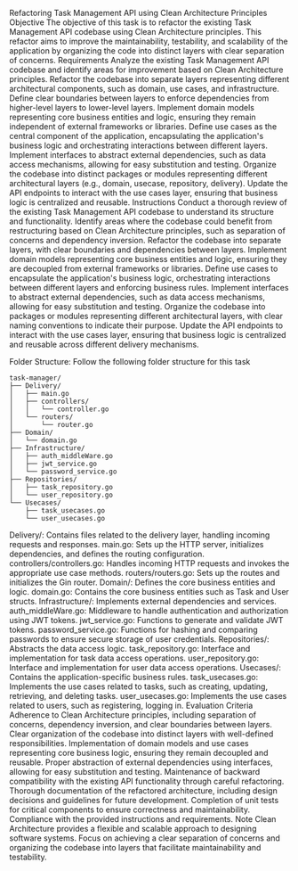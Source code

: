 Refactoring Task Management API using Clean Architecture Principles
Objective
The objective of this task is to refactor the existing Task Management API codebase using Clean Architecture principles. This refactor aims to improve the maintainability, testability, and scalability of the application by organizing the code into distinct layers with clear separation of concerns.
Requirements
Analyze the existing Task Management API codebase and identify areas for improvement based on Clean Architecture principles.
Refactor the codebase into separate layers representing different architectural components, such as domain, use cases, and infrastructure.
Define clear boundaries between layers to enforce dependencies from higher-level layers to lower-level layers.
Implement domain models representing core business entities and logic, ensuring they remain independent of external frameworks or libraries.
Define use cases as the central component of the application, encapsulating the application's business logic and orchestrating interactions between different layers.
Implement interfaces to abstract external dependencies, such as data access mechanisms, allowing for easy substitution and testing.
Organize the codebase into distinct packages or modules representing different architectural layers (e.g., domain, usecase, repository, delivery).
Update the API endpoints to interact with the use cases layer, ensuring that business logic is centralized and reusable.
Instructions
Conduct a thorough review of the existing Task Management API codebase to understand its structure and functionality.
Identify areas where the codebase could benefit from restructuring based on Clean Architecture principles, such as separation of concerns and dependency inversion.
Refactor the codebase into separate layers, with clear boundaries and dependencies between layers.
Implement domain models representing core business entities and logic, ensuring they are decoupled from external frameworks or libraries.
Define use cases to encapsulate the application's business logic, orchestrating interactions between different layers and enforcing business rules.
Implement interfaces to abstract external dependencies, such as data access mechanisms, allowing for easy substitution and testing.
Organize the codebase into packages or modules representing different architectural layers, with clear naming conventions to indicate their purpose.
Update the API endpoints to interact with the use cases layer, ensuring that business logic is centralized and reusable across different delivery mechanisms.

Folder Structure:
Follow the following folder structure for this task
```
task-manager/
├── Delivery/
│   ├── main.go
│   ├── controllers/
│   │   └── controller.go
│   └── routers/
│       └── router.go
├── Domain/
│   └── domain.go
├── Infrastructure/
│   ├── auth_middleWare.go
│   ├── jwt_service.go
│   └── password_service.go
├── Repositories/
│   ├── task_repository.go
│   └── user_repository.go
└── Usecases/
    ├── task_usecases.go
    └── user_usecases.go
```
Delivery/: Contains files related to the delivery layer, handling incoming requests and responses.
main.go: Sets up the HTTP server, initializes dependencies, and defines the routing configuration.
controllers/controllers.go: Handles incoming HTTP requests and invokes the appropriate use case methods.
routers/routers.go: Sets up the routes and initializes the Gin router.
Domain/: Defines the core business entities and logic.
domain.go: Contains the core business entities such as Task and User structs. 
Infrastructure/: Implements external dependencies and services.
auth_middleWare.go: Middleware to handle authentication and authorization using JWT tokens.
jwt_service.go: Functions to generate and validate JWT tokens.
password_service.go: Functions for hashing and comparing passwords to ensure secure storage of user credentials.
Repositories/: Abstracts the data access logic.
task_repository.go: Interface and implementation for task data access operations.
user_repository.go: Interface and implementation for user data access operations.
Usecases/: Contains the application-specific business rules.
task_usecases.go: Implements the use cases related to tasks, such as creating, updating, retrieving, and deleting tasks.
user_usecases.go: Implements the use cases related to users, such as registering, logging in.
Evaluation Criteria
Adherence to Clean Architecture principles, including separation of concerns, dependency inversion, and clear boundaries between layers.
Clear organization of the codebase into distinct layers with well-defined responsibilities.
Implementation of domain models and use cases representing core business logic, ensuring they remain decoupled and reusable.
Proper abstraction of external dependencies using interfaces, allowing for easy substitution and testing.
Maintenance of backward compatibility with the existing API functionality through careful refactoring.
Thorough documentation of the refactored architecture, including design decisions and guidelines for future development.
Completion of unit tests for critical components to ensure correctness and maintainability.
Compliance with the provided instructions and requirements.
Note
Clean Architecture provides a flexible and scalable approach to designing software systems. Focus on achieving a clear separation of concerns and organizing the codebase into layers that facilitate maintainability and testability.

